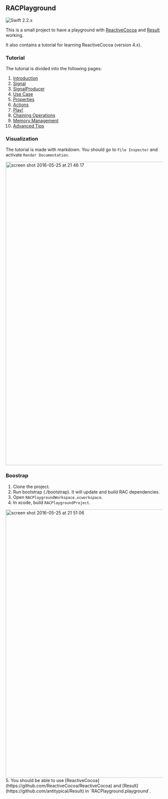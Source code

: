 ## RACPlayground ##

![Swift 2.2.x](https://img.shields.io/badge/Swift-2.2.x-orange.svg)

This is a small project to have a playground with [ReactiveCocoa](https://github.com/ReactiveCocoa/ReactiveCocoa) and [Result](https://github.com/antitypical/Result) working.

It also contains a tutorial for learning ReactiveCocoa (version 4.x).

### Tutorial ###

The tutorial is divided into the following pages:

1. [Introduction](./RACPlaygroundProject/RACPlayground.playground/Pages/Introduction.xcplaygroundpage)
2. [Signal](./RACPlaygroundProject/RACPlayground.playground/Pages/Signal.xcplaygroundpage)
3. [SignalProducer](./RACPlaygroundProject/RACPlayground.playground/Pages/SignalProducer.xcplaygroundpage)
4. [Use Case](./RACPlaygroundProject/RACPlayground.playground/Pages/UseCase.xcplaygroundpage)
5. [Properties](./RACPlaygroundProject/RACPlayground.playground/Pages/Properties.xcplaygroundpage)
6. [Actions](./RACPlaygroundProject/RACPlayground.playground/Pages/Actions.xcplaygroundpage)
7. [Play!](./RACPlaygroundProject/RACPlayground.playground/Pages/Play!.xcplaygroundpage)
8. [Chaining Operations](./RACPlaygroundProject/RACPlayground.playground/Pages/ChainingOperations.xcplaygroundpage)
9. [Memory Management](./RACPlaygroundProject/RACPlayground.playground/Pages/MemoryManagement.xcplaygroundpage)
10. [Advanced Tips](./RACPlaygroundProject/RACPlayground.playground/Pages/AdvancedTips.xcplaygroundpage)

### Visualization ###

The tutorial is made with markdown. You should go to `File Inspector` and activate `Render Documentation`.

<img width="974" alt="screen shot 2016-05-25 at 21 46 17" src="https://cloud.githubusercontent.com/assets/12101394/15560486/69855bf2-22c2-11e6-98d5-16377ddbd016.png">


### Boostrap ###

1. Clone the project.
2. Run bootstrap (./bootstrap). It will update and build RAC dependencies.
3. Open `RACPlaygroundWorkspace.xcworkspace`.
4. In xcode, build `RACPlaygroundProject`.
<img width="861" alt="screen shot 2016-05-25 at 21 51 06" src="https://cloud.githubusercontent.com/assets/12101394/15560554/08b8072e-22c3-11e6-8107-0bd268db8b5a.png">
5. You should be able to use [ReactiveCocoa](https://github.com/ReactiveCocoa/ReactiveCocoa) and [Result](https://github.com/antitypical/Result) in `RACPlayground.playground`.


